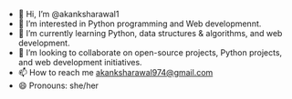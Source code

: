 - 👋 Hi, I’m @akanksharawal1
- 👀 I’m interested in Python programming and Web developmennt.
- 🌱 I’m currently learning Python, data structures & algorithms, and web development.
- 💞️ I’m looking to collaborate on open-source projects, Python projects, and web development initiatives.
- 📫 How to reach me akanksharawal974@gmail.com
- 😄 Pronouns: she/her
  

<!---
akanksharawal1/akanksharawal1 is a ✨ special ✨ repository because its `README.md` (this file) appears on your GitHub profile.
You can click the Preview link to take a look at your changes.
--->
